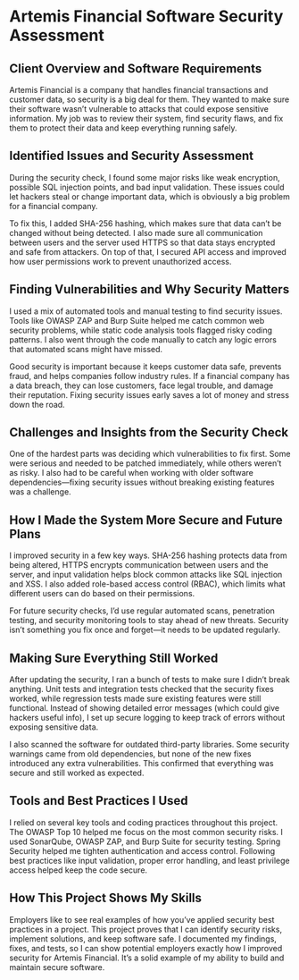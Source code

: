 # Artemis Financial Software Security Assessment
## Client Overview and Software Requirements
Artemis Financial is a company that handles financial transactions and customer data, so security is a big deal for them. They wanted to make sure their software wasn’t vulnerable to attacks that could expose sensitive information. My job was to review their system, find security flaws, and fix them to protect their data and keep everything running safely.

## Identified Issues and Security Assessment
During the security check, I found some major risks like weak encryption, possible SQL injection points, and bad input validation. These issues could let hackers steal or change important data, which is obviously a big problem for a financial company.

To fix this, I added SHA-256 hashing, which makes sure that data can’t be changed without being detected. I also made sure all communication between users and the server used HTTPS so that data stays encrypted and safe from attackers. On top of that, I secured API access and improved how user permissions work to prevent unauthorized access.

## Finding Vulnerabilities and Why Security Matters
I used a mix of automated tools and manual testing to find security issues. Tools like OWASP ZAP and Burp Suite helped me catch common web security problems, while static code analysis tools flagged risky coding patterns. I also went through the code manually to catch any logic errors that automated scans might have missed.

Good security is important because it keeps customer data safe, prevents fraud, and helps companies follow industry rules. If a financial company has a data breach, they can lose customers, face legal trouble, and damage their reputation. Fixing security issues early saves a lot of money and stress down the road.

## Challenges and Insights from the Security Check
One of the hardest parts was deciding which vulnerabilities to fix first. Some were serious and needed to be patched immediately, while others weren’t as risky. I also had to be careful when working with older software dependencies—fixing security issues without breaking existing features was a challenge.

## How I Made the System More Secure and Future Plans
I improved security in a few key ways. SHA-256 hashing protects data from being altered, HTTPS encrypts communication between users and the server, and input validation helps block common attacks like SQL injection and XSS. I also added role-based access control (RBAC), which limits what different users can do based on their permissions.

For future security checks, I’d use regular automated scans, penetration testing, and security monitoring tools to stay ahead of new threats. Security isn’t something you fix once and forget—it needs to be updated regularly.

## Making Sure Everything Still Worked
After updating the security, I ran a bunch of tests to make sure I didn’t break anything. Unit tests and integration tests checked that the security fixes worked, while regression tests made sure existing features were still functional. Instead of showing detailed error messages (which could give hackers useful info), I set up secure logging to keep track of errors without exposing sensitive data.

I also scanned the software for outdated third-party libraries. Some security warnings came from old dependencies, but none of the new fixes introduced any extra vulnerabilities. This confirmed that everything was secure and still worked as expected.

## Tools and Best Practices I Used
I relied on several key tools and coding practices throughout this project. The OWASP Top 10 helped me focus on the most common security risks. I used SonarQube, OWASP ZAP, and Burp Suite for security testing. Spring Security helped me tighten authentication and access control. Following best practices like input validation, proper error handling, and least privilege access helped keep the code secure.

## How This Project Shows My Skills
Employers like to see real examples of how you’ve applied security best practices in a project. This project proves that I can identify security risks, implement solutions, and keep software safe. I documented my findings, fixes, and tests, so I can show potential employers exactly how I improved security for Artemis Financial. It’s a solid example of my ability to build and maintain secure software.